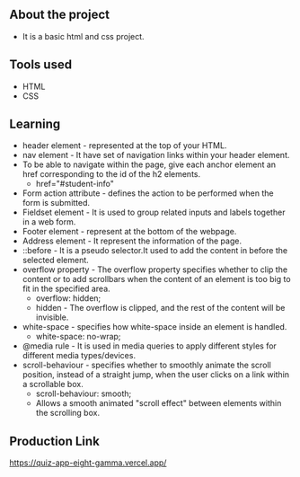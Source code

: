 ## About the project 

* It is a basic html and css project.

## Tools used 

* HTML
*  CSS

## Learning 

* header element - represented at the top of your HTML.
* nav element - It have set of navigation links within your header element.
* To be able to navigate within the page, give each anchor element an href corresponding to the id of the h2 elements.
    * href="#student-info"
* Form action attribute -  defines the action to be performed when the form is submitted.
* Fieldset element - It is used to group related inputs and labels together in a web form.
* Footer element - represent at the bottom of the webpage.
* Address element - It represent the information of the page.
* ::before - It is a pseudo selector.It used to add the content in before the selected element.
* overflow property - The overflow property specifies whether to clip the content or to add scrollbars when the content of an element is too big to fit in the specified area.
    * overflow: hidden;
    * hidden - The overflow is clipped, and the rest of the content will be invisible.
* white-space - specifies how white-space inside an element is handled.
    * white-space: no-wrap;
* @media rule - It is used in media queries to apply different styles for different media types/devices.
* scroll-behaviour - specifies whether to smoothly animate the scroll position, instead of a straight jump, when the user clicks on a link within a scrollable box.
    * scroll-behaviour: smooth;
    * Allows a smooth animated "scroll effect" between elements within the scrolling box.

## Production Link

https://quiz-app-eight-gamma.vercel.app/